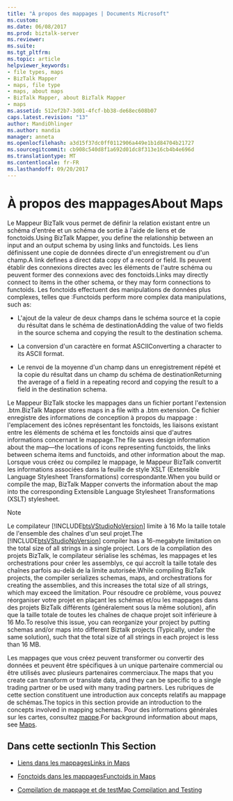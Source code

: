 ```yaml
---
title: "À propos des mappages | Documents Microsoft"
ms.custom: 
ms.date: 06/08/2017
ms.prod: biztalk-server
ms.reviewer: 
ms.suite: 
ms.tgt_pltfrm: 
ms.topic: article
helpviewer_keywords:
- file types, maps
- BizTalk Mapper
- maps, file type
- maps, about maps
- BizTalk Mapper, about BizTalk Mapper
- maps
ms.assetid: 512ef2b7-3d01-4fcf-bb38-de68ec608b07
caps.latest.revision: "13"
author: MandiOhlinger
ms.author: mandia
manager: anneta
ms.openlocfilehash: a3d15f37dc0ff0112906a449e1b1d84704b21727
ms.sourcegitcommit: cb908c540d8f1a692d01dc8f313e16cb4b4e696d
ms.translationtype: MT
ms.contentlocale: fr-FR
ms.lasthandoff: 09/20/2017
---
```

# <a name="about-maps"></a><span data-ttu-id="13135-102">À propos des mappages</span><span class="sxs-lookup"><span data-stu-id="13135-102">About Maps</span></span>
<span data-ttu-id="13135-103">Le Mappeur BizTalk vous permet de définir la relation existant entre un schéma d'entrée et un schéma de sortie à l'aide de liens et de fonctoids.</span><span class="sxs-lookup"><span data-stu-id="13135-103">Using BizTalk Mapper, you define the relationship between an input and an output schema by using links and functoids.</span></span> <span data-ttu-id="13135-104">Les liens définissent une copie de données directe d'un enregistrement ou d'un champ.</span><span class="sxs-lookup"><span data-stu-id="13135-104">A link defines a direct data copy of a record or field.</span></span> <span data-ttu-id="13135-105">Ils peuvent établir des connexions directes avec les éléments de l'autre schéma ou peuvent former des connexions avec des fonctoids.</span><span class="sxs-lookup"><span data-stu-id="13135-105">Links may directly connect to items in the other schema, or they may form connections to functoids.</span></span> <span data-ttu-id="13135-106">Les fonctoids effectuent des manipulations de données plus complexes, telles que :</span><span class="sxs-lookup"><span data-stu-id="13135-106">Functoids perform more complex data manipulations, such as:</span></span>  
  
-   <span data-ttu-id="13135-107">L'ajout de la valeur de deux champs dans le schéma source et la copie du résultat dans le schéma de destination</span><span class="sxs-lookup"><span data-stu-id="13135-107">Adding the value of two fields in the source schema and copying the result to the destination schema.</span></span>  
  
-   <span data-ttu-id="13135-108">La conversion d'un caractère en format ASCII</span><span class="sxs-lookup"><span data-stu-id="13135-108">Converting a character to its ASCII format.</span></span>  
  
-   <span data-ttu-id="13135-109">Le renvoi de la moyenne d'un champ dans un enregistrement répété et la copie du résultat dans un champ du schéma de destination</span><span class="sxs-lookup"><span data-stu-id="13135-109">Returning the average of a field in a repeating record and copying the result to a field in the destination schema.</span></span>  
  
 <span data-ttu-id="13135-110">Le Mappeur BizTalk stocke les mappages dans un fichier portant l'extension .btm.</span><span class="sxs-lookup"><span data-stu-id="13135-110">BizTalk Mapper stores maps in a file with a .btm extension.</span></span> <span data-ttu-id="13135-111">Ce fichier enregistre des informations de conception à propos du mappage : l'emplacement des icônes représentant les fonctoids, les liaisons existant entre les éléments de schéma et les fonctoids ainsi que d'autres informations concernant le mappage.</span><span class="sxs-lookup"><span data-stu-id="13135-111">The file saves design information about the map—the locations of icons representing functoids, the links between schema items and functoids, and other information about the map.</span></span> <span data-ttu-id="13135-112">Lorsque vous créez ou compilez le mappage, le Mappeur BizTalk convertit les informations associées dans la feuille de style XSLT (Extensible Language Stylesheet Transformations) correspondante.</span><span class="sxs-lookup"><span data-stu-id="13135-112">When you build or compile the map, BizTalk Mapper converts the information about the map into the corresponding Extensible Language Stylesheet Transformations (XSLT) stylesheet.</span></span>  
  
> [!NOTE]
>  <span data-ttu-id="13135-113">Le compilateur [!INCLUDE[btsVStudioNoVersion](../includes/btsvstudionoversion-md.md)] limite à 16 Mo la taille totale de l'ensemble des chaînes d'un seul projet.</span><span class="sxs-lookup"><span data-stu-id="13135-113">The [!INCLUDE[btsVStudioNoVersion](../includes/btsvstudionoversion-md.md)] compiler has a 16-megabyte limitation on the total size of all strings in a single project.</span></span> <span data-ttu-id="13135-114">Lors de la compilation des projets BizTalk, le compilateur sérialise les schémas, les mappages et les orchestrations pour créer les assemblys, ce qui accroît la taille totale des chaînes parfois au-delà de la limite autorisée.</span><span class="sxs-lookup"><span data-stu-id="13135-114">While compiling BizTalk projects, the compiler serializes schemas, maps, and orchestrations for creating the assemblies, and this increases the total size of all strings, which may exceed the limitation.</span></span> <span data-ttu-id="13135-115">Pour résoudre ce problème, vous pouvez réorganiser votre projet en plaçant les schémas et/ou les mappages dans des projets BizTalk différents (généralement sous la même solution), afin que la taille totale de toutes les chaînes de chaque projet soit inférieure à 16 Mo.</span><span class="sxs-lookup"><span data-stu-id="13135-115">To resolve this issue, you can reorganize your project by putting schemas and/or maps into different Biztalk projects (Typically, under the same solution), such that  the total size of all strings in each project is less than 16 MB.</span></span>  
  
 <span data-ttu-id="13135-116">Les mappages que vous créez peuvent transformer ou convertir des données et peuvent être spécifiques à un unique partenaire commercial ou être utilisés avec plusieurs partenaires commerciaux.</span><span class="sxs-lookup"><span data-stu-id="13135-116">The maps that you create can transform or translate data, and they can be specific to a single trading partner or be used with many trading partners.</span></span> <span data-ttu-id="13135-117">Les rubriques de cette section constituent une introduction aux concepts relatifs au mappage de schémas.</span><span class="sxs-lookup"><span data-stu-id="13135-117">The topics in this section provide an introduction to the concepts involved in mapping schemas.</span></span> <span data-ttu-id="13135-118">Pour des informations générales sur les cartes, consultez [mappe](../core/maps.md).</span><span class="sxs-lookup"><span data-stu-id="13135-118">For background information about maps, see [Maps](../core/maps.md).</span></span>  
  
## <a name="in-this-section"></a><span data-ttu-id="13135-119">Dans cette section</span><span class="sxs-lookup"><span data-stu-id="13135-119">In This Section</span></span>  
  
-   [<span data-ttu-id="13135-120">Liens dans les mappages</span><span class="sxs-lookup"><span data-stu-id="13135-120">Links in Maps</span></span>](../core/links-in-maps.md)  
  
-   [<span data-ttu-id="13135-121">Fonctoids dans les mappages</span><span class="sxs-lookup"><span data-stu-id="13135-121">Functoids in Maps</span></span>](../core/functoids-in-maps.md)  
  
-   [<span data-ttu-id="13135-122">Compilation de mappage et de test</span><span class="sxs-lookup"><span data-stu-id="13135-122">Map Compilation and Testing</span></span>](../core/map-compilation-and-testing.md)